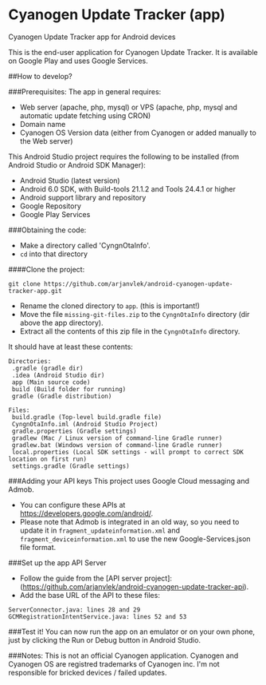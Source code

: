 # Cyanogen Update Tracker (app)
Cyanogen Update Tracker app for Android devices

This is the end-user application for Cyanogen Update Tracker.
It is available on Google Play and uses Google Services.

##How to develop?

###Prerequisites:
The app in general requires:
- Web server (apache, php, mysql) or VPS (apache, php, mysql and automatic update fetching using CRON)
- Domain name
- Cyanogen OS Version data (either from Cyanogen or added manually to the Web server)

This Android Studio project requires the following to be installed (from Android Studio or Android SDK Manager):
- Android Studio (latest version)
- Android 6.0 SDK, with Build-tools 21.1.2 and Tools 24.4.1 or higher
- Android support library and repository
- Google Repository
- Google Play Services

###Obtaining the code:
- Make a directory called 'CyngnOtaInfo'.
- `cd` into that directory

####Clone the project:
```
git clone https://github.com/arjanvlek/android-cyanogen-update-tracker-app.git
```

- Rename the cloned directory to `app`. (this is important!)
- Move the file `missing-git-files.zip` to the `CyngnOtaInfo` directory (dir above the app directory).
- Extract all the contents of this zip file in the `CyngnOtaInfo` directory.

It should have at least these contents:
```
Directories:
 .gradle (gradle dir)
 .idea (Android Studio dir)
 app (Main source code)
 build (Build folder for running)
 gradle (Gradle distribution)
 
Files:
 build.gradle (Top-level build.gradle file)
 CyngnOtaInfo.iml (Android Studio Project)
 gradle.properties (Gradle settings)
 gradlew (Mac / Linux version of command-line Gradle runner)
 gradlew.bat (Windows version of command-line Gradle runner) 
 local.properties (Local SDK settings - will prompt to correct SDK location on first run)
 settings.gradle (Gradle settings)
```

###Adding your API keys
This project uses Google Cloud messaging and Admob.
- You can configure these APIs at https://developers.google.com/android/.
- Please note that Admob is integrated in an old way, so you need to update it in `fragment_updateinformation.xml` and `fragment_deviceinformation.xml` to use the new Google-Services.json file format.

###Set up the app API Server
- Follow the guide from the [API server project]: (https://github.com/arjanvlek/android-cyanogen-update-tracker-api).
- Add the base URL of the API to these files:

```
ServerConnector.java: lines 28 and 29
GCMRegistrationIntentService.java: lines 52 and 53
```

###Test it!
You can now run the app on an emulator or on your own phone, just by clicking the Run or Debug button in Android Studio.


###Notes:
This is not an official Cyanogen application.
Cyanogen and Cyanogen OS are registred trademarks of Cyanogen inc.
I'm not responsible for bricked devices / failed updates.


